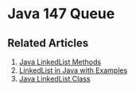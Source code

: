 # Java 147 Queue

## Related Articles
1. [Java LinkedList Methods](https://www.ruoxue.org/java-147-java-linkedlist-methods/)
2. [LinkedList in Java with Examples](https://www.ruoxue.org/java-147-linkedlist-in-java-with-examples/)
3. [Java LinkedList Class](https://www.ruoxue.org/java-147-java-linkedlist-class/)